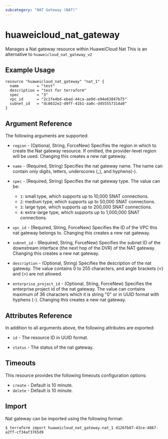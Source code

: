 ```yaml
---
subcategory: "NAT Gateway (NAT)"
---
```


# huaweicloud_nat_gateway

Manages a Nat gateway resource within HuaweiCloud Nat
This is an alternative to `huaweicloud_nat_gateway_v2`

## Example Usage

```hcl
resource "huaweicloud_nat_gateway" "nat_1" {
  name        = "test"
  description = "test for terraform"
  spec        = "3"
  vpc_id      = "2c1fe4bd-ebad-44ca-ae9d-e94e63847b75"
  subnet_id   = "dc8632e2-d9ff-41b1-aa0c-d455557314a0"
}
```

## Argument Reference

The following arguments are supported:

* `region` - (Optional, String, ForceNew) Specifies the region in which to
    create the Nat gateway resource. If omitted, the provider-level region will
    be used. Changing this creates a new nat gateway.

* `name` - (Required, String) Specifies the nat gateway name. The name can
    contain only digits, letters, underscores (_), and hyphens(-).

* `spec` - (Required, String) Specifies the nat gateway type.
    The value can be:
    + `1`: small type, which supports up to 10,000 SNAT connections.
    + `2`: medium type, which supports up to 50,000 SNAT connections.
    + `3`: large type, which supports up to 200,000 SNAT connections.
    + `4`: extra-large type, which supports up to 1,000,000 SNAT connections.

* `vpc_id` - (Required, String, ForceNew) Specifies the ID of the VPC
    this nat gateway belongs to. Changing this creates a new nat gateway.

* `subnet_id` - (Required, String, ForceNew) Specifies the subnet ID
    of the downstream interface (the next hop of the DVR) of the NAT gateway.
    Changing this creates a new nat gateway.

* `description` - (Optional, String) Specifies the description of the nat
   gateway. The value contains 0 to 255 characters, and angle brackets (<)
   and (>) are not allowed.

* `enterprise_project_id` - (Optional, String, ForceNew) Specifies the
    enterprise project id of the nat gateway. The value can contains maximum of
    36 characters which it is string "0" or in UUID format with hyphens (-).
    Changing this creates a new nat gateway.

## Attributes Reference

In addition to all arguments above, the following attributes are exported:

* `id` - The resource ID in UUID format.

* `status` - The status of the nat gateway.

## Timeouts
This resource provides the following timeouts configuration options:
* `create` - Default is 10 minute.
* `delete` - Default is 10 minute.

## Import

Nat gateway can be imported using the following format:

```
$ terraform import huaweicloud_nat_gateway.nat_1 d126fb87-43ce-4867-a2ff-cf34af3765d9
```